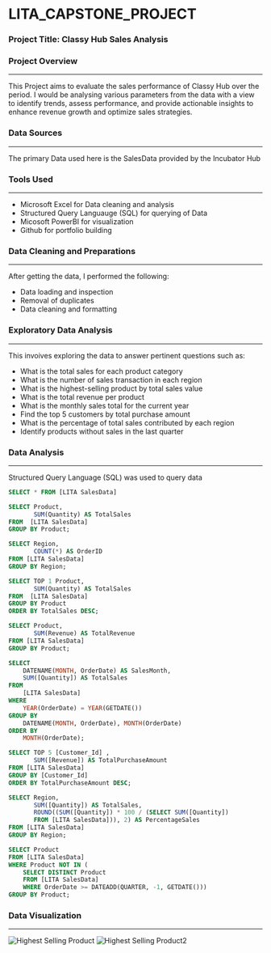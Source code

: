 # LITA_CAPSTONE_PROJECT

### Project Title: Classy Hub Sales Analysis

### Project Overview
---
This Project aims to evaluate the sales performance of Classy Hub over the period. I would be analysing various parameters from the data with a view to identify trends, assess performance, and provide actionable insights to enhance revenue growth and optimize sales strategies.

### Data Sources
---
The primary Data used here is the SalesData provided by the Incubator Hub

### Tools Used
---
- Microsoft Excel for Data cleaning and analysis 
- Structured Query Languauge (SQL) for querying of Data
- Micosoft PowerBI for visualization
- Github for portfolio building

### Data Cleaning and Preparations
----
After getting the data, I performed the following:
- Data loading and inspection
- Removal of duplicates
- Data cleaning and formatting

### Exploratory Data Analysis
---
This invoives exploring the data to answer pertinent questions such as:
- What is the total sales for each product category
- What is the number of sales transaction in each region
- What is the highest-selling product by total sales value
- What is the total revenue per product
- What is the monthly sales total for the current year
- Find the top 5 customers by total purchase amount
- What is the percentage of total sales contributed by each region
- Identify products without sales in the last quarter

### Data Analysis
---
Structured Query Language (SQL) was used to query data
```SQL
SELECT * FROM [LITA SalesData]
```
```SQL
SELECT Product, 
       SUM(Quantity) AS TotalSales
FROM  [LITA SalesData] 
GROUP BY Product;
```
```SQL
SELECT Region, 
       COUNT(*) AS OrderID
FROM [LITA SalesData]
GROUP BY Region;
```
```SQL
SELECT TOP 1 Product, 
       SUM(Quantity) AS TotalSales
FROM  [LITA SalesData]
GROUP BY Product
ORDER BY TotalSales DESC;
```
```SQL
SELECT Product, 
       SUM(Revenue) AS TotalRevenue
FROM [LITA SalesData]
GROUP BY Product;
```
```SQL
SELECT 
    DATENAME(MONTH, OrderDate) AS SalesMonth, 
    SUM([Quantity]) AS TotalSales
FROM 
    [LITA SalesData]
WHERE 
    YEAR(OrderDate) = YEAR(GETDATE()) 
GROUP BY 
    DATENAME(MONTH, OrderDate), MONTH(OrderDate)
ORDER BY 
    MONTH(OrderDate);
```
```SQL
SELECT TOP 5 [Customer_Id] , 
       SUM([Revenue]) AS TotalPurchaseAmount
FROM [LITA SalesData]
GROUP BY [Customer_Id]
ORDER BY TotalPurchaseAmount DESC;
```
```SQL
SELECT Region, 
       SUM([Quantity]) AS TotalSales, 
       ROUND((SUM([Quantity]) * 100 / (SELECT SUM([Quantity])
	   FROM [LITA SalesData])), 2) AS PercentageSales
FROM [LITA SalesData]
GROUP BY Region;
```
```SQL
SELECT Product
FROM [LITA SalesData]
WHERE Product NOT IN (
    SELECT DISTINCT Product
    FROM [LITA SalesData]
    WHERE OrderDate >= DATEADD(QUARTER, -1, GETDATE()))
GROUP BY Product;
```
### Data Visualization
---
![Highest Selling Product](https://github.com/user-attachments/assets/d387fcee-6076-4109-b514-4a2cbca77a87)
![Highest Selling Product2](https://github.com/user-attachments/assets/c80c59b3-e46f-4468-a6e6-69589af376d6)
